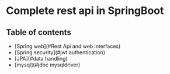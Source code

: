 # Complete rest api in SpringBoot

## Table of contents
* [Spring web](#Rest Api and web interfaces)
* [Spring security](#jwt authentication)
* [JPA](#data handling)
* [mysql](#jdbc mysqldriver)

